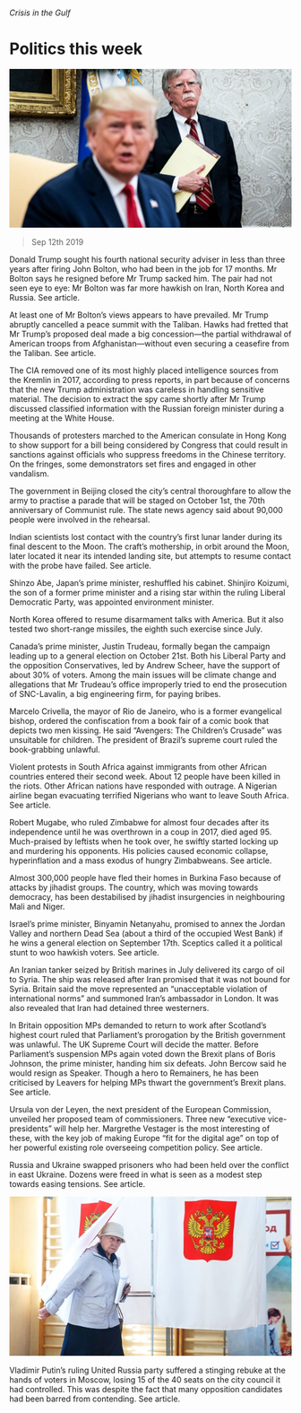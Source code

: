 ###### Crisis in the Gulf

# Politics this week 

![image](images/20190914_wwp002.jpg) 

> Sep 12th 2019 

 Donald Trump sought his fourth national security adviser in less than three years after firing John Bolton, who had been in the job for 17 months. Mr Bolton says he resigned before Mr Trump sacked him. The pair had not seen eye to eye: Mr Bolton was far more hawkish on Iran, North Korea and Russia. See article. 

At least one of Mr Bolton’s views appears to have prevailed. Mr Trump abruptly cancelled a peace summit with the Taliban. Hawks had fretted that Mr Trump’s proposed deal made a big concession—the partial withdrawal of American troops from Afghanistan—without even securing a ceasefire from the Taliban. See article. 

The CIA removed one of its most highly placed intelligence sources from the Kremlin in 2017, according to press reports, in part because of concerns that the new Trump administration was careless in handling sensitive material. The decision to extract the spy came shortly after Mr Trump discussed classified information with the Russian foreign minister during a meeting at the White House. 

Thousands of protesters marched to the American consulate in Hong Kong to show support for a bill being considered by Congress that could result in sanctions against officials who suppress freedoms in the Chinese territory. On the fringes, some demonstrators set fires and engaged in other vandalism. 

The government in Beijing closed the city’s central thoroughfare to allow the army to practise a parade that will be staged on October 1st, the 70th anniversary of Communist rule. The state news agency said about 90,000 people were involved in the rehearsal. 

Indian scientists lost contact with the country’s first lunar lander during its final descent to the Moon. The craft’s mothership, in orbit around the Moon, later located it near its intended landing site, but attempts to resume contact with the probe have failed. See article. 

Shinzo Abe, Japan’s prime minister, reshuffled his cabinet. Shinjiro Koizumi, the son of a former prime minister and a rising star within the ruling Liberal Democratic Party, was appointed environment minister. 

North Korea offered to resume disarmament talks with America. But it also tested two short-range missiles, the eighth such exercise since July. 

Canada’s prime minister, Justin Trudeau, formally began the campaign leading up to a general election on October 21st. Both his Liberal Party and the opposition Conservatives, led by Andrew Scheer, have the support of about 30% of voters. Among the main issues will be climate change and allegations that Mr Trudeau’s office improperly tried to end the prosecution of SNC-Lavalin, a big engineering firm, for paying bribes. 

Marcelo Crivella, the mayor of Rio de Janeiro, who is a former evangelical bishop, ordered the confiscation from a book fair of a comic book that depicts two men kissing. He said “Avengers: The Children’s Crusade” was unsuitable for children. The president of Brazil’s supreme court ruled the book-grabbing unlawful. 

Violent protests in South Africa against immigrants from other African countries entered their second week. About 12 people have been killed in the riots. Other African nations have responded with outrage. A Nigerian airline began evacuating terrified Nigerians who want to leave South Africa. See article. 

Robert Mugabe, who ruled Zimbabwe for almost four decades after its independence until he was overthrown in a coup in 2017, died aged 95. Much-praised by leftists when he took over, he swiftly started locking up and murdering his opponents. His policies caused economic collapse, hyperinflation and a mass exodus of hungry Zimbabweans. See article. 

Almost 300,000 people have fled their homes in Burkina Faso because of attacks by jihadist groups. The country, which was moving towards democracy, has been destabilised by jihadist insurgencies in neighbouring Mali and Niger. 

Israel’s prime minister, Binyamin Netanyahu, promised to annex the Jordan Valley and northern Dead Sea (about a third of the occupied West Bank) if he wins a general election on September 17th. Sceptics called it a political stunt to woo hawkish voters. See article. 

An Iranian tanker seized by British marines in July delivered its cargo of oil to Syria. The ship was released after Iran promised that it was not bound for Syria. Britain said the move represented an “unacceptable violation of international norms” and summoned Iran’s ambassador in London. It was also revealed that Iran had detained three westerners. 

In Britain opposition MPs demanded to return to work after Scotland’s highest court ruled that Parliament’s prorogation by the British government was unlawful. The UK Supreme Court will decide the matter. Before Parliament’s suspension MPs again voted down the Brexit plans of Boris Johnson, the prime minister, handing him six defeats. John Bercow said he would resign as Speaker. Though a hero to Remainers, he has been criticised by Leavers for helping MPs thwart the government’s Brexit plans. See article. 

Ursula von der Leyen, the next president of the European Commission, unveiled her proposed team of commissioners. Three new “executive vice-presidents” will help her. Margrethe Vestager is the most interesting of these, with the key job of making Europe “fit for the digital age” on top of her powerful existing role overseeing competition policy. See article. 

Russia and Ukraine swapped prisoners who had been held over the conflict in east Ukraine. Dozens were freed in what is seen as a modest step towards easing tensions. See article. 

![image](images/20190914_wwp003.jpg) 

Vladimir Putin’s ruling United Russia party suffered a stinging rebuke at the hands of voters in Moscow, losing 15 of the 40 seats on the city council it had controlled. This was despite the fact that many opposition candidates had been barred from contending. See article. 


